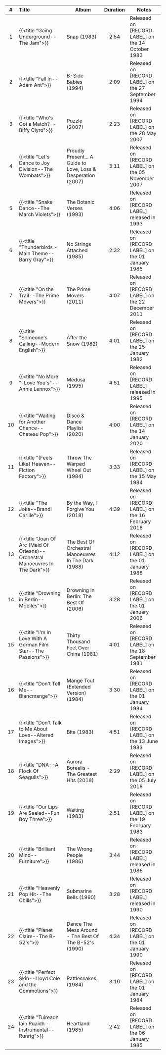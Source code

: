 | #  | Title                                                                          | Album                                                         | Duration | Notes                                               |
|:--:|:-------------------------------------------------------------------------------|---------------------------------------------------------------|:--------:|-----------------------------------------------------|
| 1  | {{<title "Going Underground--The Jam">}}                                       | Snap (1983)                                                   |   2:54   | Released on [RECORD LABEL] on the 14 October 1983   |
| 2  | {{<title "Fall In--Adam Ant">}}                                                | B-Side Babies (1994)                                          |   2:09   | Released on [RECORD LABEL] on the 27 September 1994 |
| 3  | {{<title "Who's Got a Match?--Biffy Clyro">}}                                  | Puzzle (2007)                                                 |   2:23   | Released on [RECORD LABEL] on the 28 May 2007       |
| 4  | {{<title "Let's Dance to Joy Division--The Wombats">}}                         | Proudly Present... A Guide to Love, Loss & Desperation (2007) |   3:11   | Released on [RECORD LABEL] on the 05 November 2007  |
| 5  | {{<title "Snake Dance--The March Violets">}}                                   | The Botanic Verses (1993)                                     |   4:06   | Released on [RECORD LABEL] released in 1993         |
| 6  | {{<title "Thunderbirds - Main Theme--Barry Gray">}}                            | No Strings Attached (1985)                                    |   2:32   | Released on [RECORD LABEL] on the 01 January 1985   |
| 7  | {{<title "On the Trail--The Prime Movers">}}                                   | The Prime Movers (2011)                                       |   4:07   | Released on [RECORD LABEL] on the 22 December 2011  |
| 8  | {{<title "Someone's Calling--Modern English">}}                                | After the Snow (1982)                                         |   4:01   | Released on [RECORD LABEL] on the 25 January 1982   |
| 9  | {{<title "No More "I Love You's"--Annie Lennox">}}                             | Medusa (1995)                                                 |   4:51   | Released on [RECORD LABEL] released in 1995         |
| 10 | {{<title "Waiting for Another Chance--Chateau Pop">}}                          | Disco & Dance Playlist (2020)                                 |   4:00   | Released on [RECORD LABEL] on the 14 January 2020   |
| 11 | {{<title "(Feels Like) Heaven--Fiction Factory">}}                             | Throw The Warped Wheel Out (1984)                             |   3:33   | Released on [RECORD LABEL] on the 15 May 1984       |
| 12 | {{<title "The Joke--Brandi Carlile">}}                                         | By the Way, I Forgive You (2018)                              |   4:39   | Released on [RECORD LABEL] on the 16 February 2018  |
| 13 | {{<title "Joan Of Arc (Maid Of Orleans)--Orchestral Manoeuvres In The Dark">}} | The Best Of Orchestral Manoeuvres In The Dark (1988)          |   4:12   | Released on [RECORD LABEL] on the 01 January 1988   |
| 14 | {{<title "Drowning in Berlin--Mobiles">}}                                      | Drowning In Berlin: The Best Of (2006)                        |   3:28   | Released on [RECORD LABEL] on the 01 January 2006   |
| 15 | {{<title "I'm In Love With A German Film Star--The Passions">}}                | Thirty Thousand Feet Over China (1981)                        |   4:01   | Released on [RECORD LABEL] on the 18 September 1981 |
| 16 | {{<title "Don't Tell Me--Blancmange">}}                                        | Mange Tout (Extended Version) (1984)                          |   3:30   | Released on [RECORD LABEL] on the 01 January 1984   |
| 17 | {{<title "Don't Talk to Me About Love--Altered Images">}}                      | Bite (1983)                                                   |   4:51   | Released on [RECORD LABEL] on the 13 June 1983      |
| 18 | {{<title "DNA--A Flock Of Seagulls">}}                                         | Aurora Borealis - The Greatest Hits (2018)                    |   2:29   | Released on [RECORD LABEL] on the 05 July 2018      |
| 19 | {{<title "Our Lips Are Sealed--Fun Boy Three">}}                               | Waiting (1983)                                                |   2:51   | Released on [RECORD LABEL] on the 19 February 1983  |
| 20 | {{<title "Brilliant Mind--Furniture">}}                                        | The Wrong People (1986)                                       |   3:44   | Released on [RECORD LABEL] released in 1986         |
| 21 | {{<title "Heavenly Pop Hit--The Chills">}}                                     | Submarine Bells (1990)                                        |   3:28   | Released on [RECORD LABEL] released in 1990         |
| 22 | {{<title "Planet Claire--The B-52's">}}                                        | Dance The Mess Around - The Best Of The B-52's (1990)         |   4:34   | Released on [RECORD LABEL] on the 01 January 1990   |
| 23 | {{<title "Perfect Skin--Lloyd Cole and the Commotions">}}                      | Rattlesnakes (1984)                                           |   3:16   | Released on [RECORD LABEL] on the 01 January 1984   |
| 24 | {{<title "Tuireadh Iain Ruaidh - Instrumental--Runrig">}}                      | Heartland (1985)                                              |   2:42   | Released on [RECORD LABEL] on the 06 January 1985   |
